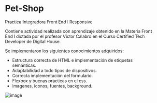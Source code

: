 # Pet-Shop

Practica Integradora Front End I Responsive

Contiene actividad realizada con aprendizaje obtenido en la Materia Front End I dictada por el profesor Victor Calabro en el Curso Certified Tech Developer de Digital House.

Se implementaron los siguientes conocimientos adquiridos:

- Estructura correcta de HTML e implementación de etiquetas semánticas.
- Adaptabilidad a todo tipos de dispositivos.
- Correcta implementación del formulario.
- Flexbox y buenas prácticas en el css.
- Imagenes, iconos, fuentes, background.

![image](https://user-images.githubusercontent.com/116467058/217399975-e969dab6-c707-497e-937d-8c3ec80fba7a.png)
